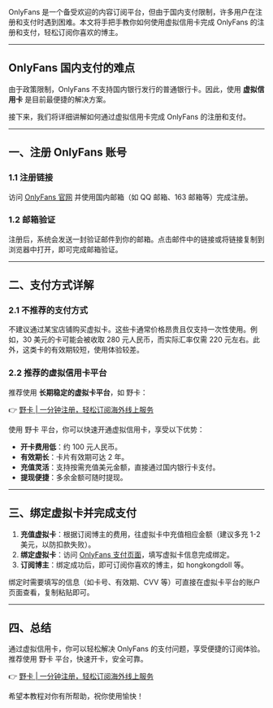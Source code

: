 OnlyFans 是一个备受欢迎的内容订阅平台，但由于国内支付限制，许多用户在注册和支付时遇到困难。本文将手把手教你如何使用虚拟信用卡完成 OnlyFans 的注册和支付，轻松订阅你喜欢的博主。

---

## OnlyFans 国内支付的难点

由于政策限制，OnlyFans 不支持国内银行发行的普通银行卡。因此，使用 **虚拟信用卡** 是目前最便捷的解决方案。

接下来，我们将详细讲解如何通过虚拟信用卡完成 OnlyFans 的注册和支付。

---

## 一、注册 OnlyFans 账号

### 1.1 注册链接

访问 [OnlyFans 官网](https://onlyfans.com/) 并使用国内邮箱（如 QQ 邮箱、163 邮箱等）完成注册。

### 1.2 邮箱验证

注册后，系统会发送一封验证邮件到你的邮箱。点击邮件中的链接或将链接复制到浏览器中打开，即可完成邮箱验证。

---

## 二、支付方式详解

### 2.1 不推荐的支付方式

不建议通过某宝店铺购买虚拟卡。这些卡通常价格昂贵且仅支持一次性使用。例如，30 美元的卡可能会被收取 280 元人民币，而实际汇率仅需 220 元左右。此外，这类卡的有效期较短，使用体验较差。

### 2.2 推荐的虚拟信用卡平台

推荐使用 **长期稳定的虚拟卡平台**，如 野卡：

👉 [野卡 | 一分钟注册，轻松订阅海外线上服务](https://bit.ly/bewildcard)

使用 野卡 平台，你可以快速开通虚拟信用卡，享受以下优势：
- **开卡费用低**：约 100 元人民币。
- **有效期长**：卡片有效期可达 2 年。
- **充值灵活**：支持按需充值美元金额，直接通过国内银行卡支付。
- **提现便捷**：多余金额可随时提现。

---

## 三、绑定虚拟卡并完成支付

1. **充值虚拟卡**：根据订阅博主的费用，往虚拟卡中充值相应金额（建议多充 1-2 美元，以防扣款失败）。
2. **绑定虚拟卡**：访问 [OnlyFans 支付页面](https://onlyfans.com/my/payments/add_card)，填写虚拟卡信息完成绑定。
3. **订阅博主**：绑定成功后，即可订阅你喜欢的博主，如 hongkongdoll 等。

绑定时需要填写的信息（如卡号、有效期、CVV 等）可直接在虚拟卡平台的账户页面查看，复制粘贴即可。

---

## 四、总结

通过虚拟信用卡，你可以轻松解决 OnlyFans 的支付问题，享受便捷的订阅体验。推荐使用 野卡 平台，快速开卡，安全可靠。

👉 [野卡 | 一分钟注册，轻松订阅海外线上服务](https://bit.ly/bewildcard)

希望本教程对你有所帮助，祝你使用愉快！